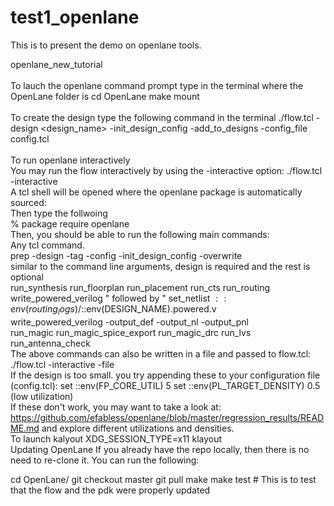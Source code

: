 # test1_openlane
This is to present the demo on openlane tools.

openlane_new_tutorial
<br/>
<br/>To lauch the openlane command prompt type in the terminal where the OpenLane folder is
cd OpenLane
make mount
<br/>
<br/>To create the design type the following command in the terminal
./flow.tcl -design <design_name> -init_design_config -add_to_designs -config_file config.tcl
<br/>
<br/>To run openlane interactively
<br/>You may run the flow interactively by using the -interactive option:
./flow.tcl -interactive
<br/>
A tcl shell will be opened where the openlane package is automatically sourced:
<br/>
Then type the follwoing
<br/>
% package require openlane
<br/>
Then, you should be able to run the following main commands:
<br/>
Any tcl command.
<br/>
prep -design <design> -tag <tag> -config <config> -init_design_config -overwrite
<br/>
similar to the command line arguments, design is required and the rest is optional
<br/>
run_synthesis
run_floorplan
run_placement
run_cts
run_routing
 write_powered_verilog  " followed by "  set_netlist $::env(routing_logs)/$::env(DESIGN_NAME).powered.v 
<br/>
write_powered_verilog -output_def -output_nl -output_pnl
<br/>
run_magic
run_magic_spice_export
run_magic_drc
run_lvs
run_antenna_check
<br/>
The above commands can also be written in a file and passed to flow.tcl:
./flow.tcl -interactive -file <file>
<br/>
If the design is too small. you try appending these to your configuration file (config.tcl):
set ::env(FP_CORE_UTIL) 5
set ::env(PL_TARGET_DENSITY) 0.5
(low utilization)
<br/>
If these don't work, you may want to take a look at:
https://github.com/efabless/openlane/blob/master/regression_results/README.md
and explore different utilizations and densities.
<br/>
To launch kalyout
XDG_SESSION_TYPE=x11 klayout
<br/>
Updating OpenLane
If you already have the repo locally, then there is no need to re-clone it. You can run the following:

cd OpenLane/
git checkout master
git pull
make
make test # This is to test that the flow and the pdk were properly updated

